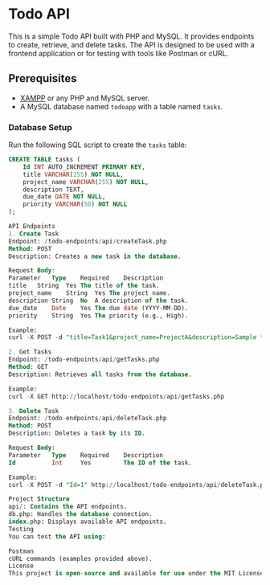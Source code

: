 # Todo API

This is a simple Todo API built with PHP and MySQL. It provides endpoints to create, retrieve, and delete tasks. The API is designed to be used with a frontend application or for testing with tools like Postman or cURL.

## Prerequisites

- [XAMPP](https://www.apachefriends.org/) or any PHP and MySQL server.
- A MySQL database named `todoapp` with a table named `tasks`.

### Database Setup

Run the following SQL script to create the `tasks` table:

```sql
CREATE TABLE tasks (
    Id INT AUTO_INCREMENT PRIMARY KEY,
    title VARCHAR(255) NOT NULL,
    project_name VARCHAR(255) NOT NULL,
    description TEXT,
    due_date DATE NOT NULL,
    priority VARCHAR(50) NOT NULL
);

API Endpoints
1. Create Task
Endpoint: /todo-endpoints/api/createTask.php
Method: POST
Description: Creates a new task in the database.

Request Body:
Parameter	Type	Required	Description
title	String	Yes	The title of the task.
project_name	String	Yes	The project name.
description	String	No	A description of the task.
due_date	Date	Yes	The due date (YYYY-MM-DD).
priority	String	Yes	The priority (e.g., High).

Example:
curl -X POST -d "title=Task1&project_name=ProjectA&description=Sample task&due_date=2025-04-30&priority=High" http://localhost/todo-endpoints/api/createTask.php

2. Get Tasks
Endpoint: /todo-endpoints/api/getTasks.php
Method: GET
Description: Retrieves all tasks from the database.

Example:
curl -X GET http://localhost/todo-endpoints/api/getTasks.php

3. Delete Task
Endpoint: /todo-endpoints/api/deleteTask.php
Method: POST
Description: Deletes a task by its ID.

Request Body:
Parameter	Type	Required	Description
Id	        Int	    Yes	        The ID of the task.

Example:
curl -X POST -d "Id=1" http://localhost/todo-endpoints/api/deleteTask.php

Project Structure
api/: Contains the API endpoints.
db.php: Handles the database connection.
index.php: Displays available API endpoints.
Testing
You can test the API using:

Postman
cURL commands (examples provided above).
License
This project is open-source and available for use under the MIT License.
